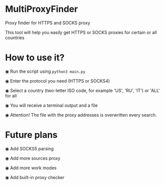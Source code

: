 # MultiProxyFinder
Proxy finder for HTTPS and SOCKS proxy

This tool will help you easily get HTTPS or SOCKS proxies for certain or all countries

# How to use it?
◉ Run the script using <code>python3 main.py</code>

◉ Enter the protocol you need (HTTPS or SOCKS4)

◉ Select a country (two-letter ISO code, for example 'US', 'RU', 'IT') or 'ALL' for all

◉ You will receive a terminal output and a file

◉ Attention! The file with the proxy addresses is overwritten every search.

# Future plans

◉ Add SOCKS5 parsing

◉ Add more sources proxy

◉ Add more work modes

◉ Add built-in proxy checker
